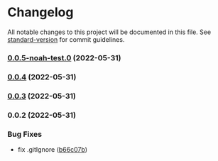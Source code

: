 # Changelog

All notable changes to this project will be documented in this file. See [standard-version](https://github.com/conventional-changelog/standard-version) for commit guidelines.

### [0.0.5-noah-test.0](https://github.com/JongSikLim/seekbell-workspace-portal/compare/v0.0.4...v0.0.5-noah-test.0) (2022-05-31)

### [0.0.4](https://github.com/JongSikLim/seekbell-workspace-portal/compare/v0.0.3...v0.0.4) (2022-05-31)

### [0.0.3](https://github.com/JongSikLim/seekbell-workspace-portal/compare/v0.0.2...v0.0.3) (2022-05-31)

### 0.0.2 (2022-05-31)


### Bug Fixes

* fix .gitIgnore ([b66c07b](https://github.com/JongSikLim/seekbell-workspace-portal/commit/b66c07bc738dfbad9f72d05e0054f6db7db2aace))
